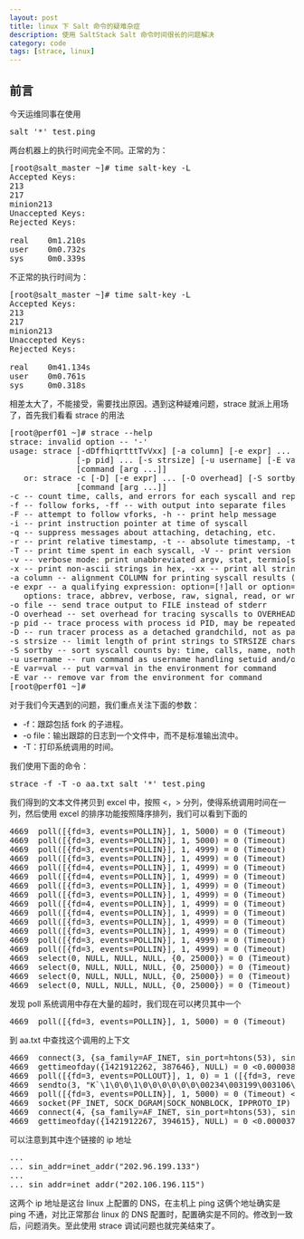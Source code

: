 ```yaml
---
layout: post
title: linux 下 Salt 命令的疑难杂症
description: 使用 SaltStack Salt 命令时间很长的问题解决
category: code
tags: [strace, linux]
---
```

## 前言
今天运维同事在使用

<pre>
salt '*' test.ping
</pre>

两台机器上的执行时间完全不同。正常的为：

<pre>
[root@salt_master ~]# time salt-key -L
Accepted Keys:
213
217
minion213
Unaccepted Keys:
Rejected Keys:

real    0m1.210s
user    0m0.732s
sys     0m0.339s
</pre>

不正常的执行时间为：

<pre>
[root@salt_master ~]# time salt-key -L
Accepted Keys:
213
217
minion213
Unaccepted Keys:
Rejected Keys:

real    0m41.134s
user    0m0.761s
sys     0m0.318s
</pre>

相差太大了，不能接受，需要找出原因。遇到这种疑难问题，strace 就派上用场了，首先我们看看 strace 的用法

<pre class="nowordwrap">
[root@perf01 ~]# strace --help
strace: invalid option -- '-'
usage: strace [-dDffhiqrtttTvVxx] [-a column] [-e expr] ... [-o file]
              [-p pid] ... [-s strsize] [-u username] [-E var=val] ...
              [command [arg ...]]
   or: strace -c [-D] [-e expr] ... [-O overhead] [-S sortby] [-E var=val] ...
              [command [arg ...]]
-c -- count time, calls, and errors for each syscall and report summary
-f -- follow forks, -ff -- with output into separate files
-F -- attempt to follow vforks, -h -- print help message
-i -- print instruction pointer at time of syscall
-q -- suppress messages about attaching, detaching, etc.
-r -- print relative timestamp, -t -- absolute timestamp, -tt -- with usecs
-T -- print time spent in each syscall, -V -- print version
-v -- verbose mode: print unabbreviated argv, stat, termio[s], etc. args
-x -- print non-ascii strings in hex, -xx -- print all strings in hex
-a column -- alignment COLUMN for printing syscall results (default 40)
-e expr -- a qualifying expression: option=[!]all or option=[!]val1[,val2]...
   options: trace, abbrev, verbose, raw, signal, read, or write
-o file -- send trace output to FILE instead of stderr
-O overhead -- set overhead for tracing syscalls to OVERHEAD usecs
-p pid -- trace process with process id PID, may be repeated
-D -- run tracer process as a detached grandchild, not as parent
-s strsize -- limit length of print strings to STRSIZE chars (default 32)
-S sortby -- sort syscall counts by: time, calls, name, nothing (default time)
-u username -- run command as username handling setuid and/or setgid
-E var=val -- put var=val in the environment for command
-E var -- remove var from the environment for command
[root@perf01 ~]#
</pre>

对于我们今天遇到的问题，我们重点关注下面的参数：

- -f：跟踪包括 fork 的子进程。
- -o file：输出跟踪的日志到一个文件中，而不是标准输出流中。
- -T：打印系统调用的时间。

我们使用下面的命令：

<pre>
strace -f -T -o aa.txt salt '*' test.ping
</pre>

我们得到的文本文件拷贝到 excel 中，按照 <，> 分列，使得系统调用时间在一列，然后使用 excel 的排序功能按照降序排列，我们可以看到下面的

<pre class="nowordwrap">
4669  poll([{fd=3, events=POLLIN}], 1, 5000) = 0 (Timeout) 	5.005197
4669  poll([{fd=3, events=POLLIN}], 1, 5000) = 0 (Timeout) 	5.005197
4669  poll([{fd=3, events=POLLIN}], 1, 4999) = 0 (Timeout) 	5.004221
4669  poll([{fd=3, events=POLLIN}], 1, 4999) = 0 (Timeout) 	5.004221
4669  poll([{fd=4, events=POLLIN}], 1, 4999) = 0 (Timeout) 	5.004206
4669  poll([{fd=4, events=POLLIN}], 1, 4999) = 0 (Timeout) 	5.004206
4669  poll([{fd=3, events=POLLIN}], 1, 4999) = 0 (Timeout) 	5.004201
4669  poll([{fd=3, events=POLLIN}], 1, 4999) = 0 (Timeout) 	5.004201
4669  poll([{fd=4, events=POLLIN}], 1, 4999) = 0 (Timeout) 	5.00418
4669  poll([{fd=4, events=POLLIN}], 1, 4999) = 0 (Timeout) 	5.00418
4669  poll([{fd=3, events=POLLIN}], 1, 4999) = 0 (Timeout) 	5.004177
4669  poll([{fd=3, events=POLLIN}], 1, 4999) = 0 (Timeout) 	5.004177
4669  poll([{fd=3, events=POLLIN}], 1, 4999) = 0 (Timeout) 	5.004166
4669  poll([{fd=3, events=POLLIN}], 1, 4999) = 0 (Timeout) 	5.004166
4669  select(0, NULL, NULL, NULL, {0, 25000}) = 0 (Timeout) 	0.025196
4669  select(0, NULL, NULL, NULL, {0, 25000}) = 0 (Timeout) 	0.025196
4669  select(0, NULL, NULL, NULL, {0, 25000}) = 0 (Timeout) 	0.025184
4669  select(0, NULL, NULL, NULL, {0, 25000}) = 0 (Timeout) 	0.025184
</pre>

发现 poll 系统调用中存在大量的超时，我们现在可以拷贝其中一个

<pre>
4669  poll([{fd=3, events=POLLIN}], 1, 5000) = 0 (Timeout)
</pre>

到 aa.txt 中查找这个调用的上下文

<pre class="nowordwrap">
4669  connect(3, {sa_family=AF_INET, sin_port=htons(53), sin_addr=inet_addr("202.96.199.133")}, 16) = 0 <0.000048>
4669  gettimeofday({1421912262, 387646}, NULL) = 0 <0.000038>
4669  poll([{fd=3, events=POLLOUT}], 1, 0) = 1 ([{fd=3, revents=POLLOUT}]) <0.000047>
4669  sendto(3, "K`\1\0\0\1\0\0\0\0\0\0\00234\003199\003106\003202\7in-a"..., 45, MSG_NOSIGNAL, NULL, 0) = 45 <0.000057>
4669  poll([{fd=3, events=POLLIN}], 1, 5000) = 0 (Timeout) <5.005197>
4669  socket(PF_INET, SOCK_DGRAM|SOCK_NONBLOCK, IPPROTO_IP) = 4 <0.000059>
4669  connect(4, {sa_family=AF_INET, sin_port=htons(53), sin_addr=inet_addr("202.106.196.115")}, 16) = 0 <0.000051>
4669  gettimeofday({1421912267, 394615}, NULL) = 0 <0.000037>
</pre>

可以注意到其中连个链接的 ip 地址

<pre>
...
... sin_addr=inet_addr("202.96.199.133")
...
... sin_addr=inet_addr("202.106.196.115")
</pre>

这两个 ip 地址是这台 linux 上配置的 DNS，在主机上 ping 这俩个地址确实是 ping 不通，对比正常那台 linux 的 DNS 配置时，配置确实是不同的。修改到一致后，问题消失。至此使用 strace 调试问题也就完美结束了。

[-10]:    http://hushi55.github.io/  "-10"
